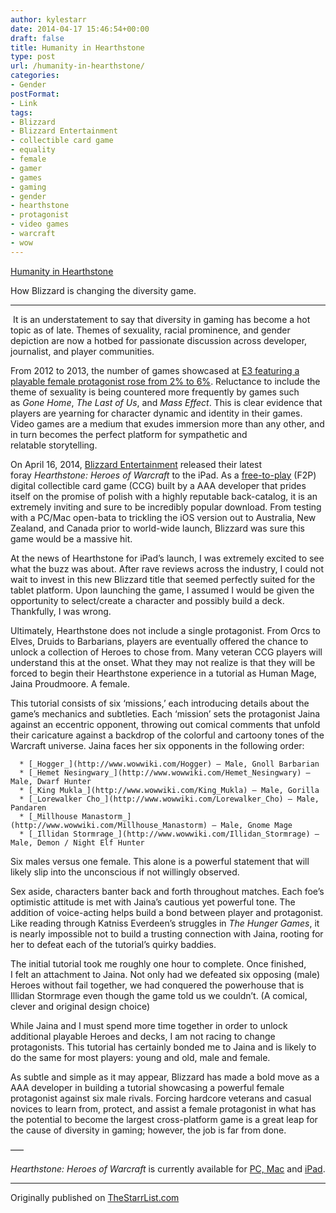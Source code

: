 ```yaml
---
author: kylestarr
date: 2014-04-17 15:46:54+00:00
draft: false
title: Humanity in Hearthstone
type: post
url: /humanity-in-hearthstone/
categories:
- Gender
postFormat:
- Link
tags:
- Blizzard
- Blizzard Entertainment
- collectible card game
- equality
- female
- gamer
- games
- gaming
- gender
- hearthstone
- protagonist
- video games
- warcraft
- wow
---
```


[Humanity in Hearthstone](http://thestarrlist.com/2014/04/17/humanity-in-hearthstone/)


How Blizzard is changing the diversity game.






* * *




 It is an understatement to say that diversity in gaming has become a hot topic as of late. Themes of sexuality, racial prominence, and gender depiction are now a hotbed for passionate discussion across developer, journalist, and player communities.




From 2012 to 2013, the number of games showcased at [E3 featuring a playable female protagonist rose from 2% to 6%](https://thestarrlist.com/2013/08/01/e3-2013-genregender-breakdown/). Reluctance to include the theme of sexuality is being countered more frequently by games such as _Gone Home_, _The Last of Us_, and _Mass Effect_. This is clear evidence that players are yearning for character dynamic and identity in their games. Video games are a medium that exudes immersion more than any other, and in turn becomes the perfect platform for sympathetic and relatable storytelling.




On April 16, 2014, [Blizzard Entertainment](http://www.blizzard.com/) released their latest foray _Hearthstone: Heroes of Warcraft_ to the iPad. As a [free-to-play](http://en.wikipedia.org/wiki/Free-to-play) (F2P) digital collectible card game (CCG) built by a AAA developer that prides itself on the promise of polish with a highly reputable back-catalog, it is an extremely inviting and sure to be incredibly popular download. From testing with a PC/Mac open-bata to trickling the iOS version out to Australia, New Zealand, and Canada prior to world-wide launch, Blizzard was sure this game would be a massive hit.




At the news of Hearthstone for iPad’s launch, I was extremely excited to see what the buzz was about. After rave reviews across the industry, I could not wait to invest in this new Blizzard title that seemed perfectly suited for the tablet platform. Upon launching the game, I assumed I would be given the opportunity to select/create a character and possibly build a deck. Thankfully, I was wrong.




Ultimately, Hearthstone does not include a single protagonist. From Orcs to Elves, Druids to Barbarians, players are eventually offered the chance to unlock a collection of Heroes to chose from. Many veteran CCG players will understand this at the onset. What they may not realize is that they will be forced to begin their Hearthstone experience in a tutorial as Human Mage, Jaina Proudmoore. A female.




This tutorial consists of six ‘missions,’ each introducing details about the game’s mechanics and subtleties. Each ‘mission’ sets the protagonist Jaina against an eccentric opponent, throwing out comical comments that unfold their caricature against a backdrop of the colorful and cartoony tones of the Warcraft universe. Jaina faces her six opponents in the following order:






	  * [_Hogger_](http://www.wowwiki.com/Hogger) – Male, Gnoll Barbarian
	  * [_Hemet Nesingwary_](http://www.wowwiki.com/Hemet_Nesingwary) – Male, Dwarf Hunter
	  * [_King Mukla_](http://www.wowwiki.com/King_Mukla) – Male, Gorilla
	  * [_Lorewalker Cho_](http://www.wowwiki.com/Lorewalker_Cho) – Male, Pandaren
	  * [_Millhouse Manastorm_](http://www.wowwiki.com/Millhouse_Manastorm) – Male, Gnome Mage
	  * [_Illidan Stormrage_](http://www.wowwiki.com/Illidan_Stormrage) – Male, Demon / Night Elf Hunter



Six males versus one female. This alone is a powerful statement that will likely slip into the unconscious if not willingly observed.




Sex aside, characters banter back and forth throughout matches. Each foe’s optimistic attitude is met with Jaina’s cautious yet powerful tone. The addition of voice-acting helps build a bond between player and protagonist. Like reading through Katniss Everdeen’s struggles in _The Hunger Games_, it is nearly impossible not to build a trusting connection with Jaina, rooting for her to defeat each of the tutorial’s quirky baddies.




The initial tutorial took me roughly one hour to complete. Once finished, I felt an attachment to Jaina. Not only had we defeated six opposing (male) Heroes without fail together, we had conquered the powerhouse that is Illidan Stormrage even though the game told us we couldn’t. (A comical, clever and original design choice)




While Jaina and I must spend more time together in order to unlock additional playable Heroes and decks, I am not racing to change protagonists. This tutorial has certainly bonded me to Jaina and is likely to do the same for most players: young and old, male and female.




As subtle and simple as it may appear, Blizzard has made a bold move as a AAA developer in building a tutorial showcasing a powerful female protagonist against six male rivals. Forcing hardcore veterans and casual novices to learn from, protect, and assist a female protagonist in what has the potential to become the largest cross-platform game is a great leap for the cause of diversity in gaming; however, the job is far from done.




—–




_Hearthstone: Heroes of Warcraft_ is currently available for [PC, Mac](http://us.battle.net/en/int?r=hearthstone) and [iPad](https://itunes.apple.com/us/app/hearthstone-heroes-warcraft/id625257520?mt=8&uo=4&at=1l3v2y3).






* * *



Originally published on [TheStarrList.com](http://thestarrlist.com/2014/04/17/humanity-in-hearthstone/)
